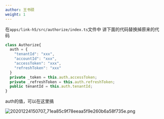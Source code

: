 ```yaml
---
author: 王书硕
weight: 1
---
```

在`apps/link-h5/src/authorize/index.ts`文件中
讲下面的代码替换掉原来的代码
```ts
class Authorize{
  auth = {
    "tenantId": "xxx",
    "accountId": "xxx",
    "accessToken": "xxx",
    "refreshToken": "xxx"
  }
  private _token = this.auth.accessToken;
  private _refreshToken = this.auth.refreshToken;
  public tenantId = this.auth.tenantId;
}
```

auth的值，可以在这里搞

![20201224150707_71ea85c9f78eeaa5f9e260b6a58f735e.png](https://hugo-1256216240.cos.ap-chengdu.myqcloud.com/20201224150707_71ea85c9f78eeaa5f9e260b6a58f735e.png)